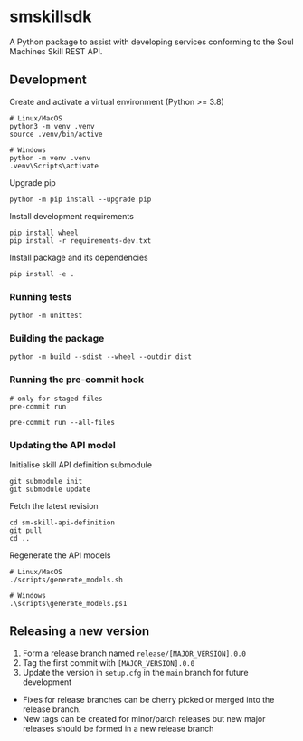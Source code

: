# smskillsdk

A Python package to assist with developing services conforming to the Soul Machines Skill REST API.

## Development

Create and activate a virtual environment (Python >= 3.8)

```
# Linux/MacOS
python3 -m venv .venv
source .venv/bin/active

# Windows
python -m venv .venv
.venv\Scripts\activate
```

Upgrade pip

```
python -m pip install --upgrade pip
```

Install development requirements

```
pip install wheel
pip install -r requirements-dev.txt
```

Install package and its dependencies

```
pip install -e .
```

### Running tests

```
python -m unittest
```

### Building the package

```
python -m build --sdist --wheel --outdir dist
```

### Running the pre-commit hook

```
# only for staged files
pre-commit run

pre-commit run --all-files
```

### Updating the API model

Initialise skill API definition submodule

```
git submodule init
git submodule update
```

Fetch the latest revision

```
cd sm-skill-api-definition
git pull
cd ..
```

Regenerate the API models

```
# Linux/MacOS
./scripts/generate_models.sh

# Windows
.\scripts\generate_models.ps1
```

## Releasing a new version

1. Form a release branch named `release/[MAJOR_VERSION].0.0`
2. Tag the first commit with `[MAJOR_VERSION].0.0`
3. Update the version in `setup.cfg` in the `main` branch for future development

- Fixes for release branches can be cherry picked or merged into the release branch.
- New tags can be created for minor/patch releases but new major releases should be formed in a new release branch
